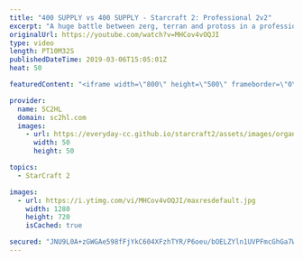 ```yaml
---
title: "400 SUPPLY vs 400 SUPPLY - Starcraft 2: Professional 2v2"
excerpt: "A huge battle between zerg, terran and protoss in a professional starcraft 2 2v2. We dont see these 2v2s that often!  ► http://bit.ly/SC2HLsubscribe - SUBSCRIBE to SC2HL!  ► Watch BasetradeTV: https://www.twitch.tv/basetradetv 스타2   Thank you for watching our videos! Subscribe for more StarCraft 2: Legacy"
originalUrl: https://youtube.com/watch?v=MHCov4vOQJI
type: video
length: PT10M32S
publishedDateTime: 2019-03-06T15:05:01Z
heat: 50

featuredContent: "<iframe width=\"800\" height=\"500\" frameborder=\"0\" src=\"https://www.youtube.com/embed/MHCov4vOQJI\" allow=\"accelerometer; autoplay; encrypted-media; gyroscope; picture-in-picture\" allowfullscreen></iframe>"

provider:
  name: SC2HL
  domain: sc2hl.com
  images:
    - url: https://everyday-cc.github.io/starcraft2/assets/images/organizations/sc2hl.com-50x50.jpg
      width: 50
      height: 50

topics:
  - StarCraft 2

images:
  - url: https://i.ytimg.com/vi/MHCov4vOQJI/maxresdefault.jpg
    width: 1280
    height: 720
    isCached: true

secured: "JNU9L0A+zGWGAe598fFjYkC604XFzhTYR/P6oeu/bOELZYln1UVPFmcGhGa7WQsg+4tK12n7LyhgFWu6+0cj2Lq3trjzTMdzQsnPxpyiVV6zbMcTzJNqZAnLKPbiFQnDQAhlxfW/tXp16OnyqNkEqHuNMk24GW8YCeJ1f0INsBGkCN5H5Tm72Gju7gS+djUQtfg1BBfgsMOJNDVuN5r1JYsJ1zM2gyC7G7c1jt2lBacDGo8WsRJ1oiYFfjWWklGKGsvfEODF++dnYhdzjvSskPHgSid5FtK/yAiQsA7TW7Kn605/02jBWY5QDvI5Hhdn6pbg1SyBMcfY2ZvuiPXu2r+Isx73yWEMKCVRfAvCzHq5Bnc12vA2B8Kq3oLy0tAJDFGcgx2Jts5hMgq1ZIP77JgB2cz5QhDEAcuMv5qApglexu0bU96nz8C+4DHtxea4;18Fr/Cf3z2zU9i0/BqDluA=="
---
```


